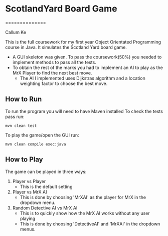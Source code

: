 # ScotlandYard Board Game
==============

Callum Ke

This is the full coursework for my first year Object Orientated Programming course in Java. It simulates the Scotland Yard board game.
- A GUI skeleton was given. To pass the coursework(50%) you needed to implement methods to pass all the tests.
- To obtain the rest of the marks you had to implement an AI to play as the MrX Player to find the next best move. 
	- The AI I implemented uses Dijkstras algorithm and a location weighting factor to choose the best move.

How to Run
------------
To run the program you will need to have Maven installed
To check the tests pass run:

	mvn clean test
  
To play the game/open the GUI run:

	mvn clean compile exec:java


How to Play
------------
The game can be played in three ways:
1. Player vs Player 
	- This is the default setting
2. Player vs MrX AI
	- This is done by choosing 'MrXAI' as the player for MrX in the dropdown menu.
3. Random Detective AI vs MrX AI
	- This is to quickly show how the MrX AI works without any user playing
	- This is done by choosing 'DetectiveAI' and 'MrXAI' in the dropdown menus.


